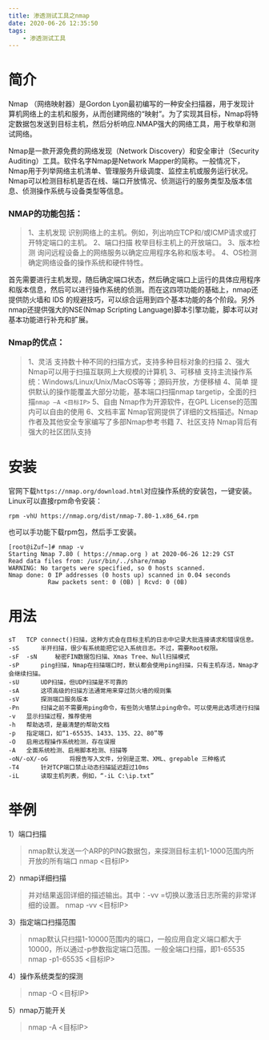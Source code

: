 ```yaml
---
title: 渗透测试工具之nmap
date: 2020-06-26 12:35:50
tags:
    - 渗透测试工具
---
```

# 简介
Nmap  （网络映射器）是Gordon Lyon最初编写的一种安全扫描器，用于发现计算机网络上的主机和服务，从而创建网络的“映射”。为了实现其目标，Nmap将特定数据包发送到目标主机，然后分析响应.NMAP强大的网络工具，用于枚举和测试网络。

<!--more-->

Nmap是一款开源免费的网络发现（Network Discovery）和安全审计（Security Auditing）工具。软件名字Nmap是Network Mapper的简称。一般情况下，Nmap用于列举网络主机清单、管理服务升级调度、监控主机或服务运行状况。Nmap可以检测目标机是否在线、端口开放情况、侦测运行的服务类型及版本信息、侦测操作系统与设备类型等信息。


### NMAP的功能包括：
>1、主机发现
识别网络上的主机。例如，列出响应TCP和/或ICMP请求或打开特定端口的主机。
2、端口扫描
枚举目标主机上的开放端口。
3、版本检测
询问远程设备上的网络服务以确定应用程序名称和版本号。
4、OS检测
确定网络设备的操作系统和硬件特性。

首先需要进行主机发现，随后确定端口状态，然后确定端口上运行的具体应用程序和版本信息，然后可以进行操作系统的侦测。而在这四项功能的基础上，nmap还提供防火墙和 IDS 的规避技巧，可以综合运用到四个基本功能的各个阶段。另外nmap还提供强大的NSE(Nmap Scripting Language)脚本引擎功能，脚本可以对基本功能进行补充和扩展。


### Nmap的优点：
>1、灵活
支持数十种不同的扫描方式，支持多种目标对象的扫描
2、强大
Nmap可以用于扫描互联网上大规模的计算机
3、可移植
支持主流操作系统：Windows/Linux/Unix/MacOS等等；源码开放，方便移植
4、简单
提供默认的操作能覆盖大部分功能，基本端口扫描nmap targetip，全面的扫描```nmap –A <目标IP>```
5、自由
Nmap作为开源软件，在GPL License的范围内可以自由的使用
6、文档丰富
Nmap官网提供了详细的文档描述。Nmap作者及其他安全专家编写了多部Nmap参考书籍
7、社区支持
Nmap背后有强大的社区团队支持


# 安装
官网下载```https://nmap.org/download.html```对应操作系统的安装包，一键安装。
Linux可以直接rpm命令安装：
```
rpm -vhU https://nmap.org/dist/nmap-7.80-1.x86_64.rpm
```

也可以手功能下载rpm包，然后手工安装。
```
[root@iZuf~]# nmap -v
Starting Nmap 7.80 ( https://nmap.org ) at 2020-06-26 12:29 CST
Read data files from: /usr/bin/../share/nmap
WARNING: No targets were specified, so 0 hosts scanned.
Nmap done: 0 IP addresses (0 hosts up) scanned in 0.04 seconds
           Raw packets sent: 0 (0B) | Rcvd: 0 (0B)
```

# 用法
```
sT   TCP connect()扫描，这种方式会在目标主机的日志中记录大批连接请求和错误信息。
-sS      半开扫描，很少有系统能把它记入系统日志。不过，需要Root权限。
-sF  -sN     秘密FIN数据包扫描、Xmas Tree、Null扫描模式
-sP      ping扫描，Nmap在扫描端口时，默认都会使用ping扫描，只有主机存活，Nmap才会继续扫描。
-sU      UDP扫描，但UDP扫描是不可靠的
-sA      这项高级的扫描方法通常用来穿过防火墙的规则集
-sV      探测端口服务版本
-Pn      扫描之前不需要用ping命令，有些防火墙禁止ping命令。可以使用此选项进行扫描
-v   显示扫描过程，推荐使用
-h   帮助选项，是最清楚的帮助文档
-p   指定端口，如“1-65535、1433、135、22、80”等
-O   启用远程操作系统检测，存在误报
-A   全面系统检测、启用脚本检测、扫描等
-oN/-oX/-oG      将报告写入文件，分别是正常、XML、grepable 三种格式
-T4      针对TCP端口禁止动态扫描延迟超过10ms
-iL      读取主机列表，例如，“-iL C:\ip.txt”
```


# 举例

1）端口扫描
>nmap默认发送一个ARP的PING数据包，来探测目标主机1-1000范围内所开放的所有端口
nmap <目标IP>

2）nmap详细扫描
>并对结果返回详细的描述输出。其中：-vv =切换以激活日志所需的非常详细的设置。
nmap -vv <目标IP>

3）指定端口扫描范围
>nmap默认只扫描1-10000范围内的端口，一般应用自定义端口都大于10000，所以通过-p参数指定端口范围。一般全端口扫描，即1-65535
nmap -p1-65535 <目标IP>


4）操作系统类型的探测
>nmap -O <目标IP>


5）nmap万能开关
>nmap -A <目标IP>

